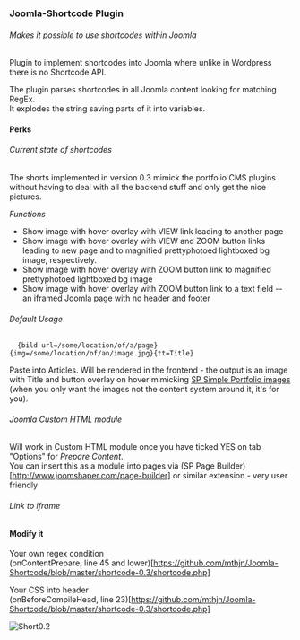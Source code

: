 ### Joomla-Shortcode Plugin
###### Makes it possible to use shortcodes within Joomla
  
Plugin to implement shortcodes into Joomla where unlike in Wordpress there is no Shortcode API.  
  
The plugin parses shortcodes in all Joomla content looking for matching RegEx.  
It explodes the string saving parts of it into variables.  

#### Perks
  
###### Current state of shortcodes
  
The shorts implemented in version 0.3 mimick the portfolio CMS plugins without having to deal with all the backend stuff and only get the nice pictures.  
  
*Functions*  
- Show image with hover overlay with VIEW link leading to another page
- Show image with hover overlay with VIEW and ZOOM button links leading to new page and to magnified prettyphotoed lightboxed bg image, respectively.
- Show image with hover overlay with ZOOM button link to magnified prettyphotoed lightboxed bg image
- Show image with hover overlay with ZOOM button link to a text field -- an iframed Joomla page with no header and footer

###### Default Usage
  
      {bild url=/some/location/of/a/page}{img=/some/location/of/an/image.jpg}{tt=Title}

Paste into Articles. Will be rendered in the frontend -  the output is an image with Title and button overlay on hover mimicking [SP Simple Portfolio images](http://demo.joomshaper.com/extensions/sp-simple-portfolio) (when you only want the images not the content system around it, it's for you).  
  
  
###### Joomla Custom HTML module  
  
Will work in Custom HTML module once you have ticked YES on tab "Options" for *Prepare Content*.  
You can insert this as a module into pages via (SP Page Builder)[http://www.joomshaper.com/page-builder] or similar extension - very user friendly  

###### Link to iframe  
  


#### Modify it  
  
Your own regex condition   
(onContentPrepare, line 45 and lower)[https://github.com/mthjn/Joomla-Shortcode/blob/master/shortcode-0.3/shortcode.php]  

Your CSS into header  
(onBeforeCompileHead, line 23)[https://github.com/mthjn/Joomla-Shortcode/blob/master/shortcode-0.3/shortcode.php]    
  
![Short0.2](http://i.giphy.com/xTiTnha7sQBSXcl4SA.gif)
